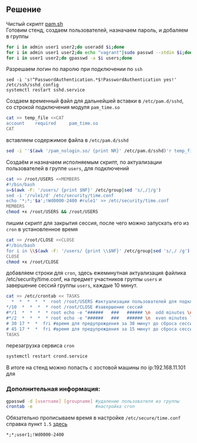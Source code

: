## Решение  
Чистый скрипт [pam.sh](https://github.com/dbudakov/9.AAA/blob/master/homework/pam.sh)  
Готовим стенд, создаем пользователей, назначаем пароль, и добаляем в группы  
```sh
for i in admin user1 user2;do useradd $i;done
for i in admin user1 user2;do echo "vagrant"|sudo passwd --stdin $i;done
for i in user1 user2;do gpasswd -a $i users;done
```
Разрешаем логин по паролю при подключении по `ssh`  
```
sed -i 's!^PasswordAuthentication.*$!PasswordAuthentication yes!' /etc/ssh/sshd_config
systemctl restart sshd.service
```
Создаем временный файл для дальнейшей вставки в `/etc/pam.d/sshd`, со строкой подключения модуля `pam_time.so`    
```sh
cat >> temp_file <<CAT
account    required     pam_time.so
CAT
```
вставляем содержимое файла в `/etc/pam.d/sshd`  
```sh
sed -i ''$(awk '/pam_nologin.so/ {print NR}' /etc/pam.d/sshd)'r temp_file'  /etc/pam.d/sshd
```
Создаём и назначаем исполняемым скрипт, по актуализации пользователей в группе `users`, для подключений
```sh 
cat >> /root/USERS <<MEMBERS
#!/bin/bash
a=$(awk -F: '/users/ {print $NF}' /etc/group|sed 's/,/|/g') 
sed -i '/rule1/d' /etc/security/time.conf
echo '*;*;'$a';!Wd0000-2400 #rule1' >> /etc/security/time.conf 
MEMBERS
chmod +x /root/USERS && /root/USERS
```
пишим скрипт для закрытия сессия, после чего можно запускать его из `cron` в установленное время
```sh
cat >> /root/CLOSE <<CLOSE
#!/bin/bash
for i in \\$(awk -F: '/users/ {print \\$NF}' /etc/group|sed 's/,/ /g');do pkill -9 -u \\$i;done
CLOSE
chmod +x /root/CLOSE
```
добавляем строки для `cron`, здесь ежеминутная актуализация файлика /etc/security/time.conf, на предмет участников группы `users` и завершение сессий группы `users`, каждые 10 минут. 
```sh
cat >> /etc/crontab << TASKS
  *  *  *  *  *  root /root/USERS #актуализации пользователей для подключения
*/10  *  *  *  * root /root/CLOSE #завершение сессий
#*/1  *  *  *  * root echo -e "######   ###   ###### \n  odd minutes \n######   ###   ######"|wall
#*/2  *  *  *  * root echo -e "######   ###   ###### \n  even minutes left \n######   ###   ######"|wall
# 30 17 *  *  fri #время для предупреждения за 30 минут до сброса сессий
# 45 17 *  *  fri #время для предупреждения за 15 минут до сброса сессий
TASKS
```
пeрезагрузка сервиса `cron`  
```sh
systemctl restart crond.service
```
В итоге на стенд можно попасть с хостовой машины по ip:192.168.11.101
для 






 
### Дополнительная информация:    
```sh
gpasswd -d [username] [groupname] #удаление пользователя из группы
crontab -e                        #настройка cron
```
Обязательно прописываем время в настройке `/etc/secure/time.conf` справка пункт `1.5` [здесь](https://xubuntu-ru.net/how-to/101-roditelskiy-kontrol-posredstvom-linux-pam.html)    
```
*;*;user1;!Wd0000-2400
```
